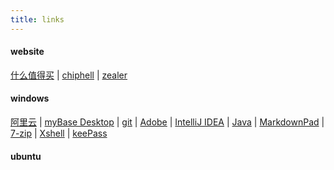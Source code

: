 ```yaml
---
title: links
---
```


#### website

[什么值得买](https://www.smzdm.com/) | [chiphell](https://www.chiphell.com/) | [zealer](http://www.zealer.com/)

#### windows

[阿里云](https://www.aliyun.com/) | [myBase Desktop](http://www.wjjsoft.com/download.html) | [git](https://git-scm.com/) | [Adobe](https://www.adobe.com/cn/) | [IntelliJ IDEA](https://www.jetbrains.com/idea/) | [Java](http://www.oracle.com/technetwork/java/javase/downloads/index.html) | [MarkdownPad](http://markdownpad.com/) | [7-zip](https://www.7-zip.org/) | [Xshell](http://www.netsarang.com/download/main.html) | [keePass](https://keepass.info/index.html)

#### ubuntu 


